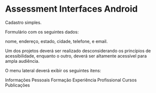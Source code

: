 
# Assessment Interfaces Android

Cadastro simples.

Formulário com os seguintes dados:

nome,
endereço,
estado,
cidade,
telefone, e
email.

Um dos projetos deverá ser realizado desconsiderando os princípios de acessibilidade, enquanto o outro, deverá ser altamente acessível para ampla audiência.

O menu lateral deverá exibir os seguintes itens:

Informações Pessoais
Formação
Experiência Profissional
Cursos
Publicações
